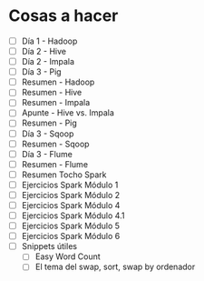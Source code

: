 # Cosas a hacer

- [ ] Día 1 - Hadoop
- [ ] Día 2 - Hive
- [ ] Día 2 - Impala
- [ ] Día 3 - Pig
- [ ] Resumen - Hadoop
- [ ] Resumen - Hive
- [ ] Resumen - Impala
- [ ] Apunte - Hive vs. Impala
- [ ] Resumen - Pig
- [ ] Día 3 - Sqoop
- [ ] Resumen - Sqoop
- [ ] Día 3 - Flume
- [ ] Resumen - Flume
- [ ] Resumen Tocho Spark
- [ ] Ejercicios Spark Módulo 1
- [ ] Ejercicios Spark Módulo 2
- [ ] Ejercicios Spark Módulo 4
- [ ] Ejercicios Spark Módulo 4.1
- [ ] Ejercicios Spark Módulo 5
- [ ] Ejercicios Spark Módulo 6
- [ ] Snippets útiles
  - [ ] Easy Word Count
  - [ ] El tema del swap, sort, swap by ordenador
